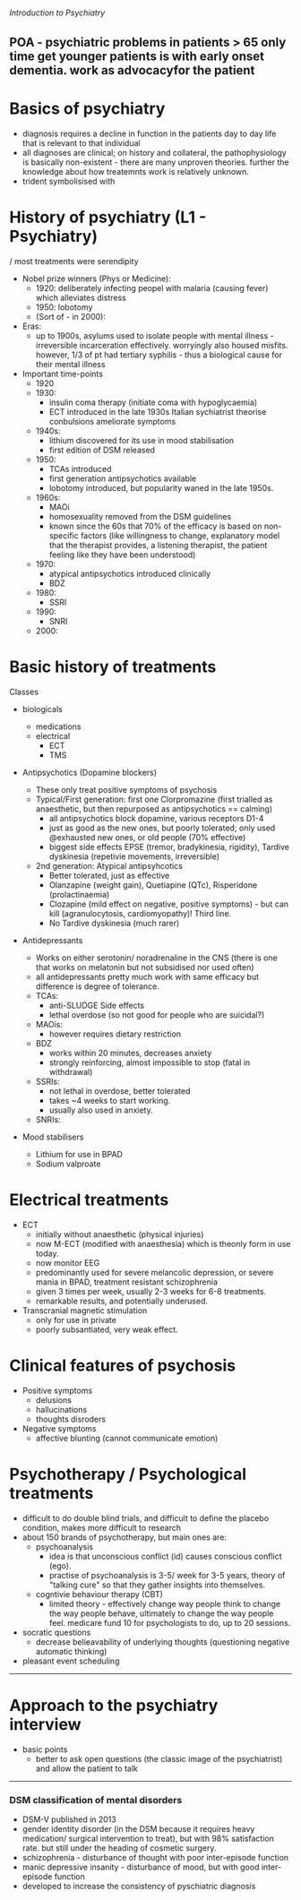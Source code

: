 ###### Introduction to Psychiatry
POA - psychiatric problems in patients > 65
only time get younger patients is with early onset dementia.
work as advocacyfor the patient
-------------------------------
# Basics of psychiatry
- diagnosis requires a decline in function in the patients day to day life that is relevant to that individual
- all diagnoses are clinical; on history and collateral, the pathophysiology is basically non-existent - there are many unproven theories. further the knowledge about how treatemnts work is relatively unknown.
- trident symbolisised with 

# History of psychiatry (L1 - Psychiatry)
/ most treatments were serendipity


- Nobel prize winners (Phys or Medicine):
    + 1920: deliberately infecting peopel with malaria (causing fever) which alleviates distress
    + 1950: lobotomy
    + (Sort of - in 2000):
- Eras:
    + up to 1900s, asylums used to isolate people with mental illness - irreversible incarceration effectively. worryingly also housed misfits. however, 1/3 of pt had tertiary syphilis - thus a biological cause for their mental illness
- Important time-points
    + 1920
    + 1930:
        * insulin coma therapy (initiate coma with hypoglycaemia)
        * ECT introduced in the late 1930s Italian sychiatrist theorise conbulsions ameliorate symptoms
    + 1940s:
        * lithium discovered for its use in mood stabilisation
        * first edition of DSM released
    + 1950: 
        * TCAs introduced
        * first generation antipsychotics available 
        * lobotomy introduced, but popularity waned in the late 1950s. 
    + 1960s:
        * MAOi
        * homosexuality removed from the DSM guidelines
        * known since the 60s that 70% of the efficacy is based on non-specific factors (like willingness to change, explanatory model that the therapist provides, a listening therapist, the patient feeling like they have been understood)
    + 1970: 
        * atypical antipsychotics introduced clinically
        * BDZ
    + 1980: 
        * SSRI
    + 1990:
        * SNRI
    + 2000:

# Basic history of treatments
Classes
- biologicals
    + medications
    + electrical
        * ECT
        * TMS

- Antipsychotics (Dopamine blockers)
    + These only treat positive symptoms of psychosis
    + Typical/First generation: first one Clorpromazine (first trialled as anaesthetic, but then repurposed as antipsychotics == calming)
        * all antipsychotics block dopamine, various receptors D1-4
        * just as good as the new ones, but poorly tolerated; only used @exhausted new ones, or old people (70% effective)
        * biggest side effects EPSE (tremor, bradykinesia, rigidity), Tardive dyskinesia (repetivie movements, irreversible)
    + 2nd generation: Atypical antipsyhcotics 
        * Better tolerated, just as effective
        * Olanzapine (weight gain), Quetiapine (QTc), Risperidone (prolactinaemia)
        * Clozapine (mild effect on negative, positive symptoms) - but can kill (agranulocytosis, cardiomyopathy)! Third line. 
        * No Tardive dyskinesia (much rarer)

- Antidepressants
    + Works on either serotonin/ noradrenaline in the CNS (there is one that works on melatonin but not subsidised nor used often)
    + all antidepressants pretty much work with same efficacy but difference is degree of tolerance.
    + TCAs:
        * anti-SLUDGE Side effects
        * lethal overdose (so not good for people who are suicidal?)
    + MAOis:
        * however requires dietary restriction
    + BDZ   
        * works within 20 minutes, decreases anxiety
        * strongly reinforcing, almost impossible to stop (fatal in withdrawal)
    + SSRIs:
        * not lethal in overdose, better tolerated
        * takes ~4 weeks to start working. 
        * usually also used in anxiety.
    + SNRIs:

- Mood stabilisers
    + Lithium for use in BPAD
    + Sodium valproate

# Electrical treatments
- ECT
    + initially without anaesthetic (physical injuries)
    + now M-ECT (modified with anaesthesia) which is theonly form in use today. 
    + now monitor EEG
    + predominantly used for severe melancolic depression, or severe mania in BPAD, treatment resistant schizophrenia 
    + given 3 times per week, usually 2-3 weeks for 6-8 treatments. 
    + remarkable results, and potentially underused.  
- Transcranial magnetic stimulation
    + only for use in private
    + poorly subsantiated, very weak effect.


# Clinical features of psychosis
- Positive symptoms
    + delusions
    + hallucinations
    + thoughts disroders
- Negative symptoms
    + affective blunting (cannot communicate emotion)

# Psychotherapy / Psychological treatments
- difficult to do double blind trials, and difficult to define the placebo condition, makes more difficult to research
- about 150 brands of psychotherapy, but main ones are:
    + psychoanalysis
        * idea is that unconscious conflict (id) causes conscious conflict (ego). 
        * practise of psychoanalysis is 3-5/ week for 3-5 years, theory of "talking cure" so that they gather insights into themselves. 
    + cogntivie behaviour therapy (CBT)
        * limited theory - effectively change way people think to change the way people behave, ultimately to change the way people feel. medicare fund 10 for psychologists to do, up to 20 sessions. 
- socratic questions
    + decrease belieavability of underlying thoughts (questioning negative automatic thinking)
- pleasant event scheduling

-----------------------------------------------------


# Approach to the psychiatry interview
- basic points
    + better to ask open questions (the classic image of the psychiatrist) and allow the patient to talk



----------------------------------------------------

### DSM classification of mental disorders
- DSM-V published in 2013
- gender identity disorder (in the DSM because it requires heavy medication/ surgical intervention to treat), but with 98% satisfaction rate. but still under the heading of cosmetic surgery.
- schizophrenia - disturbance of thought with poor inter-episode function
- manic depressive insanity - disturbance of mood, but with good inter-episode function
- developed to increase the consistency of pyschiatric diagnosis